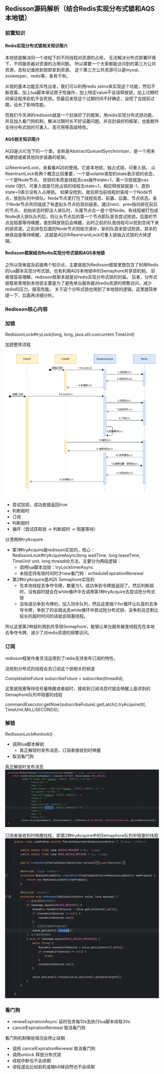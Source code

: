 ## Redisson源码解析（结合Redis实现分布式锁和AQS本地锁）

### 前置知识

#### Redis实现分布式锁相关知识简介

本地锁是解决同一个进程下的不同线程对资源的占用，
无法解决分布式部署环境下，不同服务器对资源的占用问题。
所以需要一个大家都能访问到的第三方公共资源，去标记谁抢到锁即拿到资源。
这个第三方公共资源可以是mysql、zookeeper、redis等，各有千秋。

从锁的基本功能互斥性出发，我们可以利用redis setnx来实现这个功能，然后不断改善。加上lua脚本保证原子性操作，加上特定value不会误释放锁，加上过期时间保证程序宕机不会死锁。但最后发现这个过期时间不好确定，设短了会提前过期，设长了影响性能。

而我们今天讲的redisson就是一个封装好了的框架，用redis实现分布式锁功能，并且加入看门狗机制，解决过期时长不好设置问题。并且封装好的框架，也能额外支持分布式锁的可重入、高可用等高级特性。

#### AQS相关知识简介

AQS是JUC包下的一个类，全称是AbstractQueuedSynchronizer，是一个用来构建锁或者其他同步装置的框架。

以ReentrantLock，来看看AQS的使用。它是本地锁，独占式锁，可重入锁。
以ReentrantLock有两个概念比较重要，一个是volatile类型的state表示锁的状态，一个是Node节点。
抢锁的本质是线程去cas操作state+1，第一次抢就是cas state 0到1，可重入就是已抢占锁的线程去state+1，相应释放锁就是-1，直到state=0表示没有人占用锁。
如果没抢到，就会把当前线程封装成一个Node节点，放到队列中排队。Node节点里打包了线程信息、前置、后置、节点状态。各个Node节点共同组成了有虚拟头节点的双向链表，通过next、prev指向排在前后的节点。
初始状态时即没人排队时，头尾节点合一是个空Node。有线程被打包成Node进入排队队列后，则让头节点后的第一个节点即队首去尝试抢锁，后面的节点会阻塞等待唤醒，直到释放锁后会唤醒，此时之前的队首线程可以抢到空闲下来的锁资源，之前排在后面的Node节点则依次递补，新的队首来尝试抢锁，其余的继续自旋等待唤醒。
这就是AQS中ReentrantLock可重入锁独占式锁的大体逻辑。

#### Redisson框架结合Redis实现分布式锁和AQS本地锁

之所以简单提及前面两个知识点，主要是因为Redisson框架里既包含了利用Redis的lua脚本实现分布式锁，也有利用AQS本地锁中的Semaphore共享锁机制。
前者很容易理解，redisson框架本就是对redis实现分布式锁的封装。
后者，分布式锁框架里用到本地锁主要是为了避免单台服务器对redis资源的频繁访问，减少redis的压力，提高性能。
关于这个分布式锁也用到了本地锁的逻辑，这里就简单提一下，后面再详细分析。

###  Redisson核心内容

### 加锁

RedissonLock#tryLock(long, long, java.util.concurrent.TimeUnit)

加锁整体流程

![img.png](img.png)

- 尝试加锁，成功直接返回true
- 判断超时
- 订阅
- 判断超时
- 循环（尝试获取锁 → 判断超时 → 阻塞等待）

分清两种tryAcquire

- 第1种tryAcquire是redisson实现的，核心：RedissonLock#tryAcquireAsync(long waitTime, long leaseTime, TimeUnit unit, long threadId)方法，主要分为两段逻辑：
  - 调用lua脚本加锁：tryLockInnerAsync
  - 未指定持有锁时间时才new看门狗：scheduleExpirationRenewal
- 第2种tryAcquire是AQS Semaphore实现的
  - 先本地线程去争夺令牌，数量为1，成功争到令牌就返回了。然后判断超时，没有超时就会在while循环中去调用第1种tryAcquire去尝试抢分布式锁
  - 没有成功争到令牌的，加入同步队列，然后这里搞个for循环让队首的去争夺令牌，争到了的会跳出去while循环中尝试抢分布式锁，没争到且还剩比较长的超时时间的话就会阻塞线程。

所以这里第2种就利用到共享锁Semaphore，能够让单台服务器里线程先在本地去争夺令牌，减少了对redis资源的频繁访问。

### 订阅

redisson框架作者灵活运用到了redis支持发布订阅的特性。

没抢到分布式的线程会去订阅这个锁相关的频道

CompletableFuture<RedissonLockEntry> subscribeFuture = subscribe(threadId);

这里是阻塞等待信号量唤醒或者超时，接收到订阅消息时就会唤醒上面讲到的Semaphore队列中阻塞的线程

commandExecutor.getNow(subscribeFuture).getLatch().tryAcquire(ttl, TimeUnit.MILLISECONDS);

### 解锁

RedissonLock#unlock()

- 调用lua脚本解锁
    - 真正解锁时发布消息，订阅者接收到时唤醒
- 取消看门狗

真正解锁时发布消息
![img_1.png](img_1.png)

订阅者接收到时唤醒线程，即第2种tryAcquire中的Semaphore队列中阻塞的线程
![img_2.png](img_2.png)

### 看门狗

- renewExpirationAsync 延时任务每10s去执行lua脚本续租30s
- cancelExpirationRenewal 取消看门狗

看门狗机制哪些情况会停止续期
- 调用 cancelExpirationRenewal 取消看门狗
- 调用unlock 释放分布式锁
- 线程中断也不会续期
- 进程退出比如宕机或被kill掉自然也不会续期
